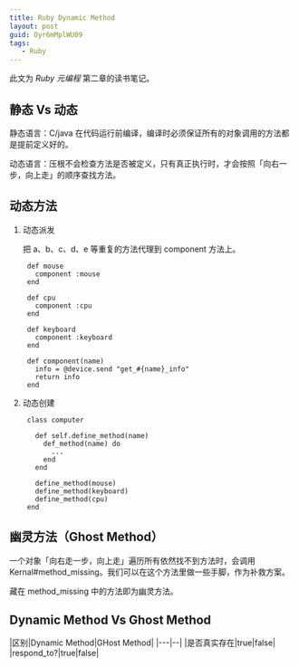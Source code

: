 ```yaml
---
title: Ruby Dynamic Method
layout: post
guid: Oyr6mMplWU09
tags:
   - Ruby 
---
```


此文为 *Ruby 元编程* 第二章的读书笔记。

## 静态 Vs 动态

静态语言：C/java 在代码运行前编译，编译时必须保证所有的对象调用的方法都是提前定义好的。

动态语言：压根不会检查方法是否被定义，只有真正执行时，才会按照「向右一步，向上走」的顺序查找方法。

## 动态方法

1. 动态派发

    把 a、b、c、d、e 等重复的方法代理到 component 方法上。


        def mouse
          component :mouse
        end
        
        def cpu
          component :cpu
        end
        
        def keyboard
          component :keyboard
        end
        
        def component(name)
          info = @device.send "get_#{name}_info"
          return info
        end

     

2. 动态创建

        class computer
        
          def self.define_method(name)
            def_method(name) do
              ...
            end
          end
        
          define_method(mouse)
          define_method(keyboard)
          define_method(cpu)
        end


## 幽灵方法（Ghost Method）

一个对象「向右走一步，向上走」遍历所有依然找不到方法时，会调用 Kernal#method_missing。我们可以在这个方法里做一些手脚，作为补救方案。

藏在 method_missing 中的方法即为幽灵方法。

## Dynamic Method Vs Ghost Method

|区别|Dynamic Method|GHost Method|
|---|--|
|是否真实存在|true|false|
|respond_to?|true|false|

